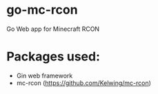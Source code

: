 # go-mc-rcon
Go Web app for Minecraft RCON

# Packages used:
- Gin web framework
- mc-rcon (https://github.com/Kelwing/mc-rcon)